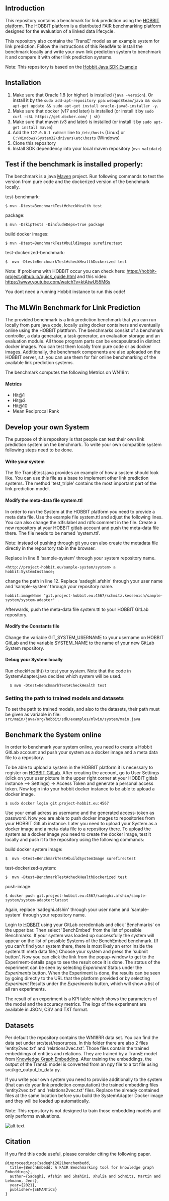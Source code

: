 ## Introduction
This repository contains a benchmark for link prediction using the [HOBBIT platform](https://project-hobbit.eu/outcomes/hobbit-platform/). The HOBBIT platform is a distributed FAIR benchmarking platform designed for the evaluation of a linked data lifecycle. 

This repository also contains the 'TransE' model as an example system for link prediction. 
Follow the instructions of this ReadMe to install the benchmark locally and write your own link prediction system to benchmark it and compare it with other link prediction systems.

Note: This repository is based on the [Hobbit Java SDK Example](https://github.com/hobbit-project/java-sdk-example)

## Installation 

1) Make sure that Oracle 1.8 (or higher) is installed (`java -version`). Or install it by the `sudo add-apt-repository ppa:webupd8team/java && sudo apt-get update && sudo apt-get install oracle-java8-installer -y`.
2) Make sure that docker (v17 and later) is installed (or install it by `sudo curl -sSL https://get.docker.com/ | sh`)
3) Make sure that maven (v3 and later) is installed (or install it by `sudo apt-get install maven`)
4) Add the `127.0.0.1 rabbit` line to `/etc/hosts` (Linux) or `C:\Windows\System32\drivers\etc\hosts` (Windows)
5) Clone this repository
6) Install SDK dependency into your local maven repository (`mvn validate`)


## Test if the benchmark is installed properly: 
The benchmark is a java [Maven](https://maven.apache.org/) project. Run following commands to test the version from pure code and the dockerized version of the benchmark locally.

test-benchmark: 

    $ mvn -Dtest=BenchmarkTest#checkHealth test 

package: 

    $ mvn -DskipTests -DincludeDeps=true package 

build docker images: 

    $ mvn -Dtest=BenchmarkTest#buildImages surefire:test 

test-dockerized-benchmark: 

    $  mvn -Dtest=BenchmarkTest#checkHealthDockerized test 
    
    
Note: If problems with HOBBIT occur you can check here: https://hobbit-project.github.io/quick_guide.html
and this video: https://www.youtube.com/watch?v=ktAtwU55M6s

You dont need a running Hobbit instance to run this code!


## The MLWin Benchmark for Link Prediction

The provided benchmark is a link prediction benchmark that you can run locally from pure java code, locally using docker containers and eventually online using the HOBBIT plattform. The benchmarks consist of a benchmark controller, a data generator, a task generator, an evaluation storage and an evaluation module. All those program parts can be encapsulated in distinct docker images. You can test them locally from pure code or as docker images. Additionally, the benchmark components are also uploaded on the HOBBIT server, s.t. you can use them for fair online benchmarking of the available link prediction systems.

The benchmark computes the following Metrics on WN18rr: 
#### Metrics
* Hit@1  
* Hit@3  
* Hit@10  
* Mean Reciprocal Rank 


## Develop your own System

The purpose of this repository is that people can test their own link prediction system on the benchmark. To write your own compatible system following steps need to be done.

#### Write your system
The file TransEtest.java provides an example of how a system should look like. You can use this file as a base to implement other link prediction systems. The method 'test_triple' contains the most important part of the link prediction model.

#### Modify the meta-data file system.ttl
In order to run the System at the HOBBIT platform you need to provide a meta data file. Use the example file system.ttl and adjust the following lines. You can also change the rdfs:label and rdfs:comment in the file. Create a new repository at your HOBBIT gitlab account and push the meta-data file there. The file needs to be named 'system.ttl'.

Note: instead of pushing through git you can also create the metadata file directly in the repository tab in the browser.

Replace in line 8 'sample-system' through your system repository name.
      
    <http://project-hobbit.eu/sample-system/system>	a	hobbit:SystemInstance;
      
change the path in line 12. Replace 'sadeghi.afshin' through your user name and 'sample-system' through your repository name.

	hobbit:imageName "git.project-hobbit.eu:4567/schmitz.kessenich/sample-system/system-adapter" .
     
 Afterwards, push the meta-data file system.ttl to your HOBBIT GitLab repository.
 
#### Modify the Constants file

Change the variable GIT_SYSTEM_USERNAME to your username on HOBBIT GitLab and the variable SYSTEM_NAME to the name of your new GitLab System repository.

#### Debug your System locally
   Run checkHealth() to test your system. Note that the code in SystemAdapter.java decides which system will be used.
   
      $ mvn -Dtest=BenchmarkTest#checkHealth test 


### Setting the path to trained models and datasets

To set the path to trained models, and also to the datasets, their path must be given as variable in file: `src/main/java/org/hobbit/sdk/examples/mlwin/system/main.java`   


## Benchmark the System online

In order to benchmark your system online, you need to create a Hobbit GitLab account and push your system as a docker image and a meta data file to a repository.

To be able to upload a system in the HOBBIT platform it is necessary to register on [HOBBIT GitLab](https://git.project-hobbit.eu/). After creating the account, go to User Settings (click on your user picture in the upper right corner at your HOBBIT gitlab instance –> Settings) -> Access Token and generate a personal access token. Now login into your hobbit docker instance to be able to upload a docker image. 

	$ sudo docker login git.project-hobbit.eu:4567

Use your email adress as username and the generated access-token as password. Now you are able to push docker images to repositories from your HOBBIT GitLab instance. Later you need to upload your System as a docker image and a meta-data file to a repository there.
To upload the system as a docker image you need to create the docker image, test it locally and push it to the repository using the following commands:

build docker system image: 

    $  mvn -Dtest=BenchmarkTest#buildSystemImage surefire:test

test-dockerized-system: 

    $  mvn -Dtest=BenchmarkTest#checkHealthDockerized test 
    
push-image:

    $ docker push git.project-hobbit.eu:4567/sadeghi.afshin/sample-system/system-adapter:latest 
    
Again, replace 'sadeghi.afshin' through your user name and 'sample-system' through your repository name.


Login to [HOBBIT](https://master.project-hobbit.eu/) using your GitLab ceredentials and click 'Benchmarks' on the upper bar.
Then select 'BenchEmbed' from the list of possible Benchmarks. If your system was loaded up successfully the system will appear on the list of possible Systems of the BenchEmbed benchmark. (If you can't find your system there, there is most likely an error inside the system.ttl meta data file.)
Choose your system and press the 'submit button'. Now you can click the link from the popup-window to get to the Experiment-details page to see the result once it is done. The status of the experiment can be seen by selecting *Experiment* Status under the *Experiments* button. When the Experiment is done, the results can be seen by going directly to the URL that the platform provided or by selecting *Experiment* Results under the *Experiments* button, which will show a list of all ran experiments. 

The result of an experiment is a KPI table which shows the parameters of the model and the accuracy metrics. The logs of the experiment are available in JSON, CSV and TXT format. 


## Datasets

Per default the repository contains the WN18RR data set. You can find the data set under src/test/resorurces. In this folder there are also 2 files 'entity2vec.txt' and 'relations2vec.txt'. Those files contain the trained embeddings of entities and relations. They are trained by a TransE model from [Knowledge Graph Embedding](https://github.com/DeepGraphLearning/KnowledgeGraphEmbedding). After training the embeddings, the output of the TransE model is converted from an npy file to a txt file using src/kge_output_to_data.py.

If you write your own system you need to provide additionally to the system (that can do your link prediction computation) the trained embedding files 'entity2vec.txt' and 'relations2vec.txt' files. Replace the already contained files at the same location before you build the SystemAdapter Docker image and they will be loaded up automatically.

Note: This repository is not designed to train those embedding models and only performs evaluations.


[//]: # (These are reference links used in the body of this note and get stripped out when the markdown processor does its job. There is no need to format nicely because it shouldn't be seen. Thanks SO - http://stackoverflow.com/questions/4823468/store-comments-in-markdown-syntax)
 
 ![alt text][logo]

[logo]: https://mlwin.de/images/mlwin_logo.png "MLwin"


## Citation
If you find this code useful, please consider citing the following paper.
```
@inproceedings{sadeghi2021benchembedd,
  title={BenchEmbedd: A FAIR Benchmarking tool for knowledge graph Embeddings},
  author={Sadeghi, Afshin and Shahini, Xhulia and Schmitz, Martin and Lehmann, Jens},
  year={2021},
  publisher={SEMANTiCS}
}
```


